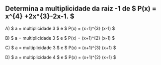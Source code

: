 ## Determina a multiplicidade da raiz -1 de $ P(x) = x^{4} +2x^{3}-2x-1. $ 


A) $ a = multiplicidade 3  $ e $ P(x) = (x+1)^{3} (x-1) $

B) $ a = multiplicidade 3 $ e $ P(x) = (x+1)^{2} (x-1) $

C) $ a = multiplicidade 3 $ e $ P(x) = (x+1)^{3} (x+1) $

D) $ a = multiplicidade 4 $ e $ P(x) = (x+1)^{2} (x+1) $